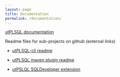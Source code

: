 ```yaml
---
layout: page
title: Documentation
permalink: /documentation/
---
```


[utPLSQL documentation](/utPLSQL/)

Readme files for sub-projects on github (external links)

- [utPLSQL-cli readme](https://github.com/utPLSQL/utPLSQL-cli/blob/develop/README.md)
 
- [utPLSQL maven plugin readme](https://github.com/utPLSQL/utPLSQL-maven-plugin/blob/develop/README.md)

- [utPSLQL SQLDeveloper extension](https://github.com/utPLSQL/utPLSQL-SQLDeveloper/blob/master/README.md)

